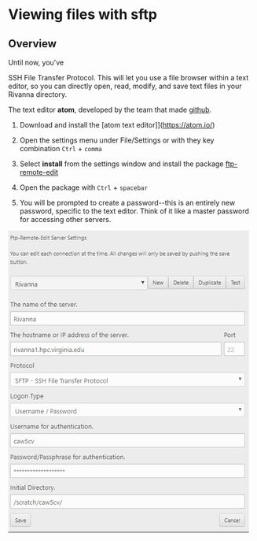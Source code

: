 # Viewing files with sftp

## Overview

Until now, you've

SSH File Transfer Protocol. This will let you use a file browser within a text editor, so you can directly open, read, modify, and save text files in your Rivanna directory.

The text editor **atom**, developed by the team that made [github](https://github.com).

1. Download and install the [atom text editor]](https://atom.io/)

2. Open the settings menu under File/Settings or with they key combination `Ctrl` + `comma`

3. Select **install** from the settings window and install the package [ftp-remote-edit](https://atom.io/packages/ftp-remote-edit)

4. Open the package with `Ctrl` + `spacebar`

5. You will be prompted to create a password--this is an entirely new password, specific to the text editor. Think of it like a master password for accessing other servers.


![](../../assets/img/atom_sftp_settings.png)
